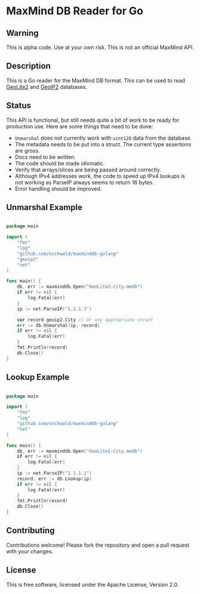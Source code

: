 # MaxMind DB Reader for Go #

## Warning ##

This is alpha code. Use at your own risk. This is not an official MaxMind API.

## Description ##

This is a Go reader for the MaxMind DB format. This can be used to read
[GeoLite2](http://dev.maxmind.com/geoip/geoip2/geolite2/) and
[GeoIP2](http://www.maxmind.com/en/geolocation_landing) databases.

## Status ##

This API is functional, but still needs quite a bit of work to be ready for
production use. Here are some things that need to be done:

* `Unmarshal` does not currently work with `uint128` data from the database.
* The metadata needs to be put into a struct. The current type assertions
  are gross.
* Docs need to be written.
* The code should be made idiomatic.
* Verify that arrays/slices are being passed around correctly.
* Although IPv4 addresses work, the code to speed up IPv4 lookups is not
  working as ParseIP always seems to return 16 bytes.
* Error handling should be improved.

## Unmarshal Example ##

```go

package main

import (
    "fmt"
    "log"
    "github.com/oschwald/maxminddb-golang"
    "geoip2"
    "net"
)

func main() {
    db, err := maxminddb.Open("GeoLite2-City.mmdb")
    if err != nil {
        log.Fatal(err)
    }
    ip := net.ParseIP("1.1.1.1")

    var record geoip2.City // Or any appropriate struct
    err := db.Unmarshal(ip, record)
    if err != nil {
        log.Fatal(err)
    }
    fmt.Println(record)
    db.Close()
}

```

## Lookup Example ##

```go

package main

import (
    "fmt"
    "log"
    "github.com/oschwald/maxminddb-golang"
    "net"
)

func main() {
    db, err := maxminddb.Open("GeoLite2-City.mmdb")
    if err != nil {
        log.Fatal(err)
    }
    ip := net.ParseIP("1.1.1.1")
    record, err := db.Lookup(ip)
    if err != nil {
        log.Fatal(err)
    }
    fmt.Println(record)
    db.Close()
}

```

## Contributing ##

Contributions welcome! Please fork the repository and open a pull request
with your changes.

## License ##

This is free software, licensed under the Apache License, Version 2.0.
